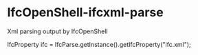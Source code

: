 # IfcOpenShell-ifcxml-parse
Xml parsing output by IfcOpenShell

IfcProperty ifc = IfcParse.getInstance().getIfcProperty("ifc.xml");
